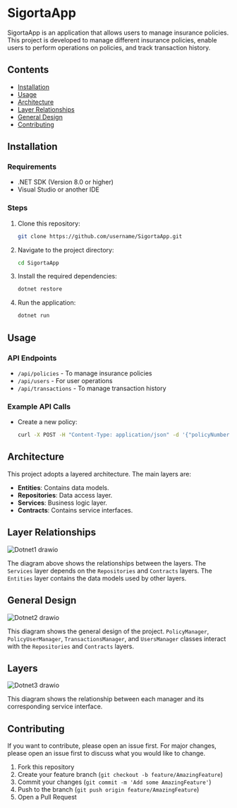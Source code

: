 # SigortaApp

SigortaApp is an application that allows users to manage insurance policies. This project is developed to manage different insurance policies, enable users to perform operations on policies, and track transaction history.

## Contents
- [Installation](#installation)
- [Usage](#usage)
- [Architecture](#architecture)
- [Layer Relationships](#layer-relationships)
- [General Design](#general-design)
- [Contributing](#contributing)


## Installation

### Requirements
- .NET SDK (Version 8.0 or higher)
- Visual Studio or another IDE

### Steps
1. Clone this repository:
    ```bash
    git clone https://github.com/username/SigortaApp.git
    ```
2. Navigate to the project directory:
    ```bash
    cd SigortaApp
    ```
3. Install the required dependencies:
    ```bash
    dotnet restore
    ```
4. Run the application:
    ```bash
    dotnet run
    ```

## Usage

### API Endpoints
- `/api/policies` - To manage insurance policies
- `/api/users` - For user operations
- `/api/transactions` - To manage transaction history

### Example API Calls
- Create a new policy:
    ```bash
    curl -X POST -H "Content-Type: application/json" -d '{"policyNumber":"12345","policyName":"Health Insurance"}' http://localhost:5000/api/policies
    ```

## Architecture

This project adopts a layered architecture. The main layers are:
- **Entities**: Contains data models.
- **Repositories**: Data access layer.
- **Services**: Business logic layer.
- **Contracts**: Contains service interfaces.

## Layer Relationships

![Dotnet1 drawio](https://github.com/ATalhaTimur/insurance-app/assets/93510585/19def7e6-cc27-4b2b-802c-ae6a865003a5)


The diagram above shows the relationships between the layers. The `Services` layer depends on the `Repositories` and `Contracts` layers. The `Entities` layer contains the data models used by other layers.

## General Design

![Dotnet2 drawio](https://github.com/ATalhaTimur/insurance-app/assets/93510585/aef1f485-97a3-42ac-9edc-8348819d11f7)

This diagram shows the general design of the project. `PolicyManager`, `PolicyUserManager`, `TransactionsManager`, and `UsersManager` classes interact with the `Repositories` and `Contracts` layers.

## Layers

![Dotnet3 drawio](https://github.com/ATalhaTimur/insurance-app/assets/93510585/0bc552cd-e0cb-41fe-8fdf-3dc9a4f8d976)


This diagram shows the relationship between each manager and its corresponding service interface.

## Contributing

If you want to contribute, please open an issue first. For major changes, please open an issue first to discuss what you would like to change.

1. Fork this repository
2. Create your feature branch (`git checkout -b feature/AmazingFeature`)
3. Commit your changes (`git commit -m 'Add some AmazingFeature'`)
4. Push to the branch (`git push origin feature/AmazingFeature`)
5. Open a Pull Request



